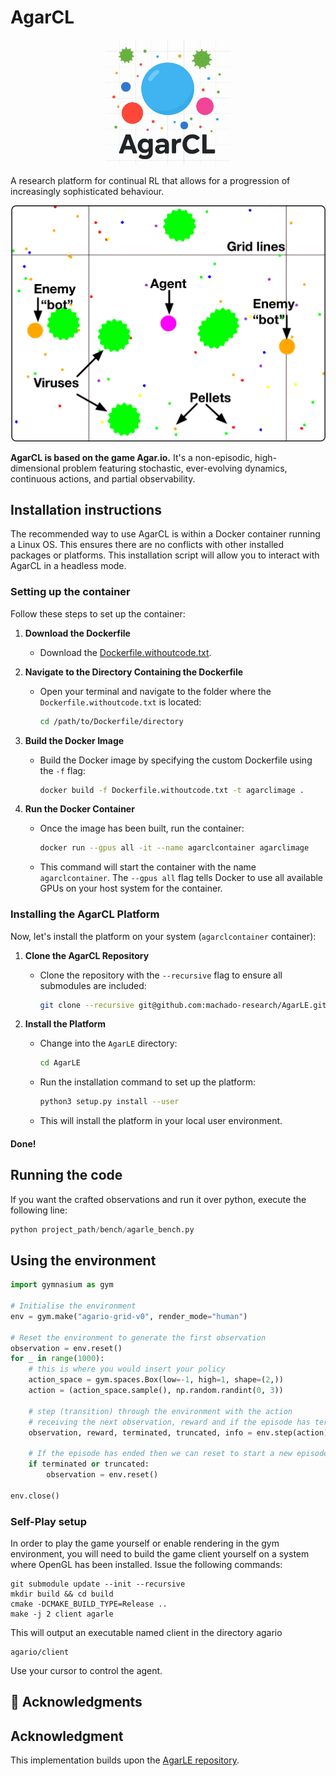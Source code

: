 # AgarCL

<div align="center">
    <img src="assets/agarcl_logo.png" alt="AgarCL logo" width="200"/>
</div>


A research platform for continual RL that allows for a progression of increasingly sophisticated behaviour.

<div align="center">
    <img src="assets/game_description.png" alt="AgarCL description" width="600"/>
</div>

**AgarCL is based on the game Agar.io.** It's a non-episodic, high-dimensional problem featuring stochastic, ever-evolving dynamics, continuous actions, and partial observability.

## Installation instructions

The recommended way to use AgarCL is within a Docker container running a Linux OS. This ensures there are no conflicts with other installed packages or platforms. This installation script will allow you to interact with AgarCL in a headless mode.

### Setting up the container
Follow these steps to set up the container:

1. **Download the Dockerfile**
   - Download the [Dockerfile.withoutcode.txt](https://github.com/machado-research/AgarLE/blob/master/Dockerfile.withoutcode.txt).

2. **Navigate to the Directory Containing the Dockerfile**
   - Open your terminal and navigate to the folder where the `Dockerfile.withoutcode.txt` is located:
     ```bash
     cd /path/to/Dockerfile/directory
     ```

3. **Build the Docker Image**
   - Build the Docker image by specifying the custom Dockerfile using the `-f` flag:
     ```bash
     docker build -f Dockerfile.withoutcode.txt -t agarclimage .
     ```

4. **Run the Docker Container**
   - Once the image has been built, run the container:
     ```bash
     docker run --gpus all -it --name agarclcontainer agarclimage
     ```
   - This command will start the container with the name `agarclcontainer`. The `--gpus all` flag tells Docker to use all available GPUs on your host system for the container.

### Installing the AgarCL Platform

Now, let's install the platform on your system (`agarclcontainer` container):

1. **Clone the AgarCL Repository**
   - Clone the repository with the `--recursive` flag to ensure all submodules are included:
     ```bash
     git clone --recursive git@github.com:machado-research/AgarLE.git
     ```

2. **Install the Platform**
   - Change into the `AgarLE` directory:
     ```bash
     cd AgarLE
     ```

   - Run the installation command to set up the platform:
     ```bash
     python3 setup.py install --user
     ```

   - This will install the platform in your local user environment.

#### Done!

## Running the code
If you want the crafted observations and run it over python, execute the following line: 

```python
python project_path/bench/agarle_bench.py
```

## Using the environment


```python
import gymnasium as gym

# Initialise the environment
env = gym.make("agario-grid-v0", render_mode="human")

# Reset the environment to generate the first observation
observation = env.reset()
for _ in range(1000):
    # this is where you would insert your policy
    action_space = gym.spaces.Box(low=-1, high=1, shape=(2,))
    action = (action_space.sample(), np.random.randint(0, 3))

    # step (transition) through the environment with the action
    # receiving the next observation, reward and if the episode has terminated or truncated
    observation, reward, terminated, truncated, info = env.step(action)

    # If the episode has ended then we can reset to start a new episode
    if terminated or truncated:
        observation = env.reset()

env.close()
```

### Self-Play setup

In order to play the game yourself or enable rendering in the gym environment, you will need to build the game 
client yourself on a system where OpenGL has been installed. Issue the following commands:


```shell
git submodule update --init --recursive
mkdir build && cd build
cmake -DCMAKE_BUILD_TYPE=Release ..
make -j 2 client agarle
```

This will output an executable named client in the directory agario

```shell
agario/client
```

Use your cursor to control the agent.




<!-- <img width="380" alt="AgarLE" src="https://user-images.githubusercontent.com/15920014/60447827-9d1a1a00-9c24-11e9-8a8b-a8043e8e1302.png">

The Agar.io Learning Environment (AgarLE) is a performant implementation of the popular online multi-player game agar.io along with an [OpenAI Gym](https://gym.openai.com/) interface suitable for reinforcement learning in Python.

<p align="center">
<img width="460" alt="Screenshot" src="https://user-images.githubusercontent.com/15920014/57587859-dbb31400-74c0-11e9-8f47-3e39113b99b4.png">
</p>

<!-- # Prerequisites -->
<!-- Before you begin, ensure you have the following installed on your system:

- **CMake**: A cross-platform tool designed to build, test, and package software.
- **GLM**: A header-only C++ mathematics library for graphics software based on the OpenGL Shading Language (GLSL) specifications.
- **cxxopts**: Lightweight C++ command-line option parser.

Additionally, you will need to install some essential packages for OpenGL development: **GLFW** and **GLAD**. -->


<!-- ## Clone this repository (with submodules)
```sh
git clone --recursive git@github.com:machado-research/AgarLE.git
```
# Installation 
Run the following line in the terminal:
```sh
cd agarLE
./install.sh
```

# Running the code

If you want the crafted observations and run it over python, execute the following line: ```project_path/bench/agarle_bench.py```

## Usage

Installation will have installed the python module `gym_agario`, which when imported
registers the AgarLE gym environments. You need only import `gym_agario` and then
make an environment in the standard way 

```python
import gym
import gym_agario
    
env = gym.make("agario-grid-v0")
    
game_state = env.reset()
print(game_state.shape) # (128, 128, 10) , (grid_size, grid_size, num_channels)

action = np.array([0, 0]), 0  # don't move, don't split
while True:
game_state, reward, done, info = env.step(action)
if done: break
```

The Agar.io game and observation space are highly configurable. You can change
the parameters of the game and observation properties like so (default configuration
shown).

```python
config = {
'ticks_per_step':  4,     # Number of game ticks per step
'num_frames':      2,     # Number of game ticks observed at each step
'arena_size':      1000,  # Game arena size
'num_pellets':     1000,
'num_viruses':     25,
'num_bots':        25,
'pellet_regen':    True,  # Whether pellets regenerate randomly when eaten
'grid_size':       128,   # Size of spatial dimensions of observations
'observe_cells':   True,  # Include an observation channel with agent's cells
'observe_others':  True,  # Include an observation channel with other players' cells
'observe_viruses': True,  # Include an observation channel with viruses
'observe_pellets': True   # Include an observation channel with pellets
}

env = gym.make("agario-grid-v0", **config)
``` -->
<!-- 
# Multi-Agent Environments

This gym supports multiple agents in the same game. By default, there will
only be a single agent, and the gym will conform to the typical gym interface
(note that there may still be any number of "bots" in the environment).
However, if you pass `"multi_agent": True` to the environment configuration
then the environment will have multiple agents all interacting within the
same agar.io game simultaneously.

    env = gym.make("agario-grid-v0", **{
        "multi_agent": True,
        "num_agents": 5
    })

With this configuration, the environment will no longer conform to the 
typical OpenAI gym interface in the following ways.

1. `step()` will expect a list of actions of the same length
as the number of agents, which specifies the action for each agent.

2. The return value of `step()` will be a list of observations,
list of rewards, and list of dones each with length equal to
the number of agents. The `i`'th elements of each lists
correspond to the `i`th agent consistently throughout the episode.

3. `reset()` will return a list of observations of length equal
to the number of agents.

4. When an agent is "done", observations for that agent will be None.
The environment may still be stepped while there is at least one agent
that is not "done". Only when all agents are done must the environment
be reset.

Note that if you pass `num_agents` greater than 1, `multi_agent`
will be set True automatically. -->

<!-- # Caveats

Currently compilation/installation is only working with Clang, so if you're
on Linux then you'll need to set your C++ compiler to Clang in your environment
before installing.

    CXX=`which clang++`

The only environment which has been tested extensively is `agario-grid-v0`,
although the RAM environment `agario-ram-v0` and screen environment `agario-screen-v0`
should work with some coaxing. The `agario-screen-v0` requires a window manager to
work so will not work on headless Linux machines, for instance. Calling `render`
will only work if the executable has been built with rendering turned on as can be
done by following the advanced set up guide. Rendering will not work
with the "screen" environment, despite the fact that that environment uses
the screen image as the environment's observation. -->

<!-- # Self-Play setup
In order to play the game yourself or enable rendering in the gym environment,
you will need to build the game client yourself on a system where OpenGL has
been installed. This is most likely to succeed on macOS, but will probably work
on Linux. Issue the following commands

    git submodule update --init --recursive
    mkdir build && cd build
    cmake -DCMAKE_BUILD_TYPE=Release ..
    make -j 2 client agarle

This will output an executable named `client` in the directory `agario`

    agario/client  # play the game

If you also build the `agarle` target, then a python-importable dynamic library
(i.e. `*.so` file) named `agarle` will have been produced. To use it, copy it
into the "site packages" for your Python interpreter like so:

    cp environment/agarle* `python -m site --user-site`

The underlying gym environments may be compiled such that calling `render()`
will render the game onto the screen. This feature is turned off by default
for performance and portability reasons, but can be turned on during
compilation by using the following cmake command instead of the one shown above. 

    cmake -DCMAKE_BUILD_TYPE=Release -DRENDERABLE=ON ..
# Debugging 
cmake -S . -B build -DCMAKE_BUILD_TYPE=Debug
cmake --build build  -->
## 🙏 Acknowledgments
## Acknowledgment

This implementation builds upon the [AgarLE repository](https://github.com/jondeaton/AgarLE).
